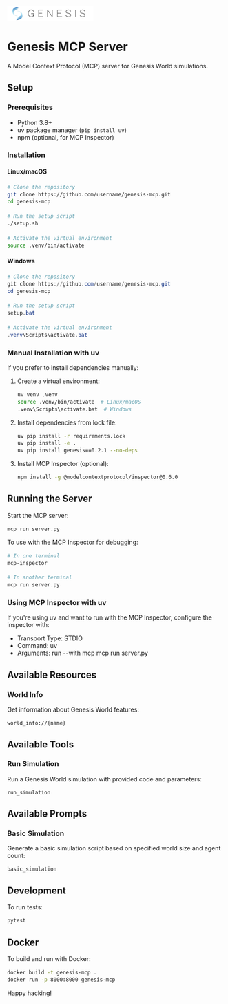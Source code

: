 <img src="imgs/big_text.png" alt="Genesis" width="200" />

# Genesis MCP Server

A Model Context Protocol (MCP) server for Genesis World simulations.

## Setup

### Prerequisites

- Python 3.8+
- uv package manager (`pip install uv`)
- npm (optional, for MCP Inspector)

### Installation

#### Linux/macOS

```bash
# Clone the repository
git clone https://github.com/username/genesis-mcp.git
cd genesis-mcp

# Run the setup script
./setup.sh

# Activate the virtual environment
source .venv/bin/activate
```

#### Windows

```powershell
# Clone the repository
git clone https://github.com/username/genesis-mcp.git
cd genesis-mcp

# Run the setup script
setup.bat

# Activate the virtual environment
.venv\Scripts\activate.bat
```

### Manual Installation with uv

If you prefer to install dependencies manually:

1. Create a virtual environment:

   ```bash
   uv venv .venv
   source .venv/bin/activate  # Linux/macOS
   .venv\Scripts\activate.bat  # Windows
   ```

2. Install dependencies from lock file:

   ```bash
   uv pip install -r requirements.lock
   uv pip install -e .
   uv pip install genesis==0.2.1 --no-deps
   ```

3. Install MCP Inspector (optional):
   ```bash
   npm install -g @modelcontextprotocol/inspector@0.6.0
   ```

## Running the Server

Start the MCP server:

```bash
mcp run server.py
```

To use with the MCP Inspector for debugging:

```bash
# In one terminal
mcp-inspector

# In another terminal
mcp run server.py
```

### Using MCP Inspector with uv

If you're using uv and want to run with the MCP Inspector, configure the inspector with:

- Transport Type: STDIO
- Command: uv
- Arguments: run --with mcp mcp run server.py

## Available Resources

### World Info

Get information about Genesis World features:

```
world_info://{name}
```

## Available Tools

### Run Simulation

Run a Genesis World simulation with provided code and parameters:

```
run_simulation
```

## Available Prompts

### Basic Simulation

Generate a basic simulation script based on specified world size and agent count:

```
basic_simulation
```

## Development

To run tests:

```bash
pytest
```

## Docker

To build and run with Docker:

```bash
docker build -t genesis-mcp .
docker run -p 8000:8000 genesis-mcp
```

Happy hacking!
